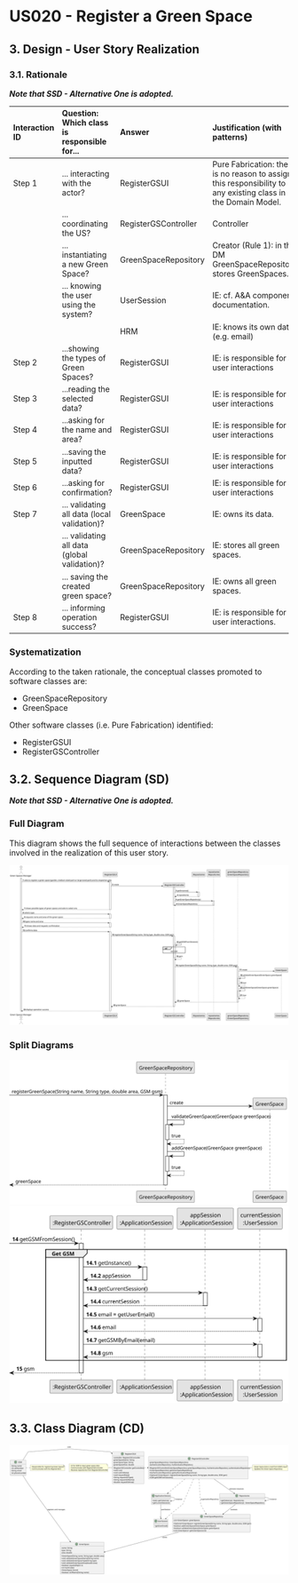 # US020 - Register a Green Space

## 3. Design - User Story Realization 

### 3.1. Rationale

_**Note that SSD - Alternative One is adopted.**_

| Interaction ID | Question: Which class is responsible for...   | Answer                     | Justification (with patterns)                                                                                 |
|:---------------|:----------------------------------------------|:---------------------------|:--------------------------------------------------------------------------------------------------------------|
| Step 1  		     | 	... interacting with the actor?              | RegisterGSUI               | Pure Fabrication: there is no reason to assign this responsibility to any existing class in the Domain Model. |
| 			  		        | 	... coordinating the US?                     | RegisterGSController       | Controller                                                                                                    |
| 			  		        | 	... instantiating a new Green Space?         | GreenSpaceRepository       | Creator (Rule 1): in the DM GreenSpaceRepository stores GreenSpaces.                                          |
| 			  		        | ... knowing the user using the system?        | UserSession                | IE: cf. A&A component documentation.                                                                          |
| 			  		        | 							                                       | HRM                        | IE: knows its own data (e.g. email)                                                                           |
| Step 2  		     | 	...showing the types of Green Spaces?						  | RegisterGSUI               | IE: is responsible for all user interactions                                                                  |
| Step 3  		     | 	...reading the selected data?                | RegisterGSUI               | IE: is responsible for all user interactions                                                                  |                                               
| Step 4  		     | 	...asking for the name and area?						       | RegisterGSUI               | IE: is responsible for all user interactions                                                                  |              
| Step 5  		     | 	...saving the inputted data?						           | RegisterGSUI               | IE: is responsible for all user interactions                                                                  |   
| Step 6  		     | 	...asking for confirmation?						            | RegisterGSUI               | IE: is responsible for all user interactions                                                                  |   
| Step 7 		      | 	... validating all data (local validation)?  | GreenSpace                 | IE: owns its data.                                                                                            | 
| 			  		        | 	... validating all data (global validation)? | GreenSpaceRepository       | IE: stores all green spaces.                                                                                  | 
| 			  		        | 	... saving the created green space?          | GreenSpaceRepository       | IE: owns all green spaces.                                                                                    | 
| Step 8 		      | 	... informing operation success?             | RegisterGSUI               | IE: is responsible for user interactions.                                                                     |
### Systematization ##

According to the taken rationale, the conceptual classes promoted to software classes are: 

* GreenSpaceRepository
* GreenSpace

Other software classes (i.e. Pure Fabrication) identified: 

* RegisterGSUI  
* RegisterGSController


## 3.2. Sequence Diagram (SD)

_**Note that SSD - Alternative One is adopted.**_

### Full Diagram

This diagram shows the full sequence of interactions between the classes involved in the realization of this user story.

![Sequence Diagram - Full](svg/us020-sequence-diagram-full.svg)

### Split Diagrams

![Sequence Diagram - Register Green Space](svg/us020-sequence-diagram-partial-register-gs.svg)
![Sequence Diagram - Get GSM](svg/us020-sequence-diagram-partial-get-gsm.svg)

## 3.3. Class Diagram (CD)

![Class Diagram](svg/us020-class-diagram.svg)